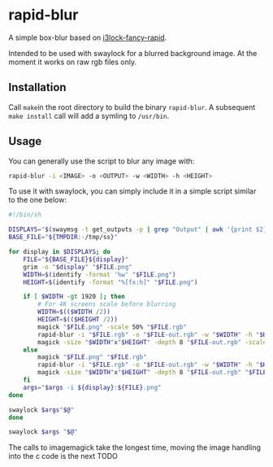 # rapid-blur

A simple box-blur based on [i3lock-fancy-rapid](https://github.com/yvbbrjdr/i3lock-fancy-rapid).

Intended to be used with swaylock for a blurred background image. 
At the moment it works on raw rgb files only.

## Installation
Call `make`in the root directory to build the binary `rapid-blur`.
A subsequent `make install` call will add a symling to `/usr/bin`.

## Usage
You can generally use the script to blur any image with:

``` sh
rapid-blur -i <IMAGE> -o <OUTPUT> -w <WIDTH> -h <HEIGHT>
```

To use it with swaylock, you can simply include it in a simple script similar to the one below:

``` sh
#!/bin/sh

DISPLAYS="$(swaymsg -t get_outputs -p | grep "Output" | awk '{print $2}')"
BASE_FILE="${TMPDIR:-/tmp/ss}"

for display in $DISPLAYS; do
    FILE="${BASE_FILE}${display}"
    grim -o "$display" "$FILE.png"
    WIDTH=$(identify -format '%w' "$FILE.png")
    HEIGHT=$(identify -format "%[fx:h]" "$FILE.png")

    if [ $WIDTH -gt 1920 ]; then
        # For 4K screens scale before blurring
        WIDTH=$(($WIDTH /2))
        HEIGHT=$(($HEIGHT /2))
        magick "$FILE.png" -scale 50% "$FILE.rgb"
        rapid-blur -i "$FILE.rgb" -o "$FILE-out.rgb" -w "$WIDTH" -h "$HEIGHT" -r 3 -t 1
        magick -size "$WIDTH"x"$HEIGHT" -depth 8 "$FILE-out.rgb" -scale 200% "$FILE.png"
    else
        magick "$FILE.png" "$FILE.rgb"
        rapid-blur -i "$FILE.rgb" -o "$FILE-out.rgb" -w "$WIDTH" -h "$HEIGHT"
        magick -size "$WIDTH"x"$HEIGHT" -depth 8 "$FILE-out.rgb" "$FILE.png"
    fi
    args="$args -i ${display}:${FILE}.png"
done

swaylock $args"$@"
done

swaylock $args "$@"
```

The calls to imagemagick take the longest time, moving the image handling into the c code is the next TODO
